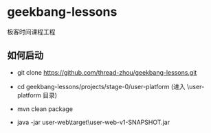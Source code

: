 # geekbang-lessons

极客时间课程工程

## 如何启动

- git clone https://github.com/thread-zhou/geekbang-lessons.git

- cd geekbang-lessons/projects/stage-0/user-platform (进入 \user-platform 目录)

- mvn clean package

- java -jar user-web\target\user-web-v1-SNAPSHOT.jar